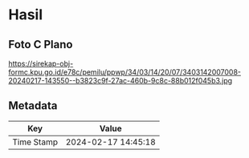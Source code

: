 # Hasil

## Foto C Plano

https://sirekap-obj-formc.kpu.go.id/e78c/pemilu/ppwp/34/03/14/20/07/3403142007008-20240217-143550--b3823c9f-27ac-460b-9c8c-88b012f045b3.jpg


## Metadata

| Key        | Value               |
| ---------- | ------------------- |
| Time Stamp | 2024-02-17 14:45:18 |



